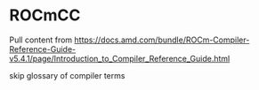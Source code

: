 # ROCmCC
Pull content from https://docs.amd.com/bundle/ROCm-Compiler-Reference-Guide-v5.4.1/page/Introduction_to_Compiler_Reference_Guide.html

skip glossary of compiler terms
